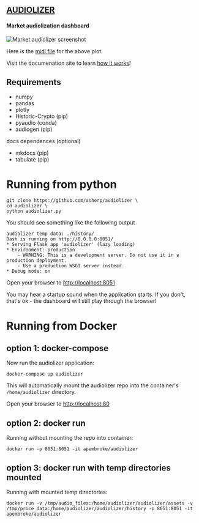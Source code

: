 
## [AUDIOLIZER](https://github.com/Audiolizer/audiolizer)
#### Market audiolization dashboard



![Market audiolizer screenshot](https://github.com/asherp/audiolizer/raw/master/audiolizer0.2_screen_shot.png)

Here is the [midi file](https://github.com/asherp/audiolizer/raw/master/docs/assets/BTC_2020-09-01_2021-06-21_1W_C3_C5_pitch_25_75_240bpm_merged_rests.midi) for the above plot.

Visit the documenation site to learn [how it works](https://asherp.github.io/audiolizer/About/)!

## Requirements

* numpy
* pandas
* plotly
* Historic-Crypto (pip)
* pyaudio (conda)
* audiogen (pip)

docs dependences (optional)

* mkdocs (pip)
* tabulate (pip)

# Running from python

```shell
git clone https://github.com/asherp/audiolizer \
cd audiolizer \
python audiolizer.py
```

You should see something like the following output

```
audiolizer temp data: ./history/
Dash is running on http://0.0.0.0:8051/
* Serving Flask app 'audiolizer' (lazy loading)
* Environment: production
	- WARNING: This is a development server. Do not use it in a production deployment.
	- Use a production WSGI server instead.
* Debug mode: on

```
Open your browser to [http://localhost:8051](http://localhost:8051)

You may hear a startup sound when the application starts. If you don't, that's ok - the dashboard will still play through the browser! 

# Running from Docker

## option 1: docker-compose

Now run the audiolizer application:

```console
docker-compose up audiolizer
```
This will automatically mount the audiolizer repo into the container's `/home/audiolizer` directory.

Open your browser to [http://localhost:80](http://localhost:80)

## option 2: docker run

Running without mounting the repo into container:

```console
docker run -p 8051:8051 -it apembroke/audiolizer
```

## option 3: docker run with temp directories mounted

Running with mounted temp directories:

```shell
docker run -v /tmp/audio_files:/home/audiolizer/audiolizer/assets -v /tmp/price_data:/home/audiolizer/audiolizer/history -p 8051:8051 -it apembroke/audiolizer
```

